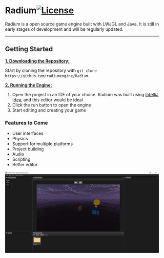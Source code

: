 # Radium[![License](https://img.shields.io/github/license/radiumengine/radium.svg)](https://github.com/radiumengine/radium/blob/master/LICENSE)

Radium is a open source game engine built with LWJGL and Java. It is still in early stages of development and will be regularly updated.

***

## Getting Started

<ins>**1. Downloading the Repository:**</ins>

Start by cloning the repository with `git clone https://github.com/radiumengine/Radium`

<ins>**2. Running the Engine:**</ins>

1. Open the project in an IDE of your choice. Radium was built using [IntelliJ Idea](https://www.jetbrains.com/idea/), and this editor would be ideal 
2. Click the run button to open the engine
3. Start editing and creating your game

### Features to Come
- User interfaces
- Physics
- Support for multiple platforms
- Project building
- Audio
- Scripting
- Better editor

![](Github/Preview.png)